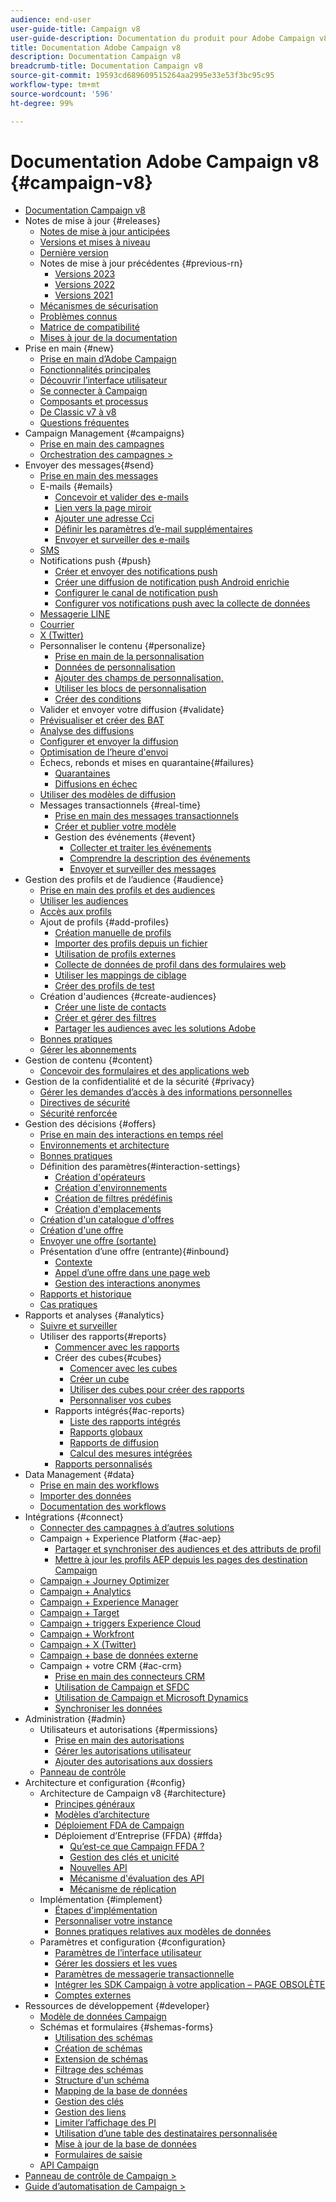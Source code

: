 ```yaml
---
audience: end-user
user-guide-title: Campaign v8
user-guide-description: Documentation du produit pour Adobe Campaign v8 (console cliente).
title: Documentation Adobe Campaign v8
description: Documentation Campaign v8
breadcrumb-title: Documentation Campaign v8
source-git-commit: 19593cd689609515264aa2995e33e53f3bc95c95
workflow-type: tm+mt
source-wordcount: '596'
ht-degree: 99%

---
```



# Documentation Adobe Campaign v8 {#campaign-v8}

+ [Documentation Campaign v8](campaign-home.md)
+ Notes de mise à jour {#releases}
   + [Notes de mise à jour anticipées](start/e-release-notes.md)
   + [Versions et mises à niveau](start/upgrades.md)
   + [Dernière version](start/release-notes.md)
   + Notes de mise à jour précédentes {#previous-rn}
      + [Versions 2023](start/release-notes-2023.md)
      + [Versions 2022](start/release-notes-2022.md)
      + [Versions 2021](start/release-notes-2021.md)
   + [Mécanismes de sécurisation](start/ac-guardrails.md)
   + [Problèmes connus](start/known-issues.md)
   + [Matrice de compatibilité](start/compatibility-matrix.md)
   + [Mises à jour de la documentation](start/documentation-updates.md)
+ Prise en main {#new}
   + [Prise en main d’Adobe Campaign](start/get-started.md)
   + [Fonctionnalités principales](start/whats-new.md)
   + [Découvrir l’interface utilisateur](start/campaign-ui.md)
   + [Se connecter à Campaign](start/connect.md)
   + [Composants et processus](start/ac-components.md)
   + [De Classic v7 à v8](start/v7-to-v8.md)
   + [Questions fréquentes](start/campaign-faq.md)
+ Campaign Management {#campaigns}
   + [Prise en main des campagnes](start/campaigns.md)
   + [Orchestration des campagnes >](https://experienceleague.adobe.com/docs/campaign/automation/campaign-orchestration/set-up-campaigns.html?lang=fr)
+ Envoyer des messages{#send}
   + [Prise en main des messages](start/create-message.md)
   + E-mails {#emails}
      + [Concevoir et valider des e-mails](send/email.md)
      + [Lien vers la page miroir](send/mirror-page.md)
      + [Ajouter une adresse Cci](send/email-bcc.md)
      + [Définir les paramètres d’e-mail supplémentaires](send/email-parameters.md)
      + [Envoyer et surveiller des e-mails](send/send.md)
   + [SMS](send/sms.md)
   + Notifications push {#push}
      + [Créer et envoyer des notifications push](send/push.md)
      + [Créer une diffusion de notification push Android enrichie](send/rich-push.md)
      + [Configurer le canal de notification push](send/push-settings.md)
      + [Configurer vos notifications push avec la collecte de données](send/push-data-collection.md)
   + [Messagerie LINE](send/line.md)
   + [Courrier](send/direct-mail.md)
   + [X (Twitter)](send/twitter.md)
   + Personnaliser le contenu {#personalize}
      + [Prise en main de la personnalisation](send/personalize.md)
      + [Données de personnalisation](send/personalization-data.md)
      + [Ajouter des champs de personnalisation,](send/personalization-fields.md)
      + [Utiliser les blocs de personnalisation](send/personalization-blocks.md)
      + [Créer des conditions](send/conditions.md)
   + Valider et envoyer votre diffusion {#validate}
   + [Prévisualiser et créer des BAT](send/preview-and-proof.md)
   + [Analyse des diffusions](send/delivery-analysis.md)
   + [Configurer et envoyer la diffusion](send/configure-and-send.md)
   + [Optimisation de l’heure d&#39;envoi](send/predictive.md)
   + Échecs, rebonds et mises en quarantaine{#failures}
      + [Quarantaines](send/quarantines.md)
      + [Diffusions en échec](send/delivery-failures.md)
   + [Utiliser des modèles de diffusion](send/create-templates.md)
   + Messages transactionnels {#real-time}
      + [Prise en main des messages transactionnels](send/transactional.md)
      + [Créer et publier votre modèle](send/transactional-template.md)
      + Gestion des événements {#event}
         + [Collecter et traiter les événements](send/event-processing.md)
         + [Comprendre la description des événements](send/event-description.md)
         + [Envoyer et surveiller des messages](send/delivery-execution.md)
+ Gestion des profils et de l’audience {#audience}
   + [Prise en main des profils et des audiences](audiences/gs-audiences.md)
   + [Utiliser les audiences](start/audiences.md)
   + [Accès aux profils](audiences/view-profiles.md)
   + Ajout de profils {#add-profiles}
      + [Création manuelle de profils](audiences/create-profiles.md)
      + [Importer des profils depuis un fichier](audiences/import-profiles.md)
      + [Utilisation de profils externes](audiences/external-profiles.md)
      + [Collecte de données de profil dans des formulaires web](audiences/collect-profiles.md)
      + [Utiliser les mappings de ciblage](audiences/target-mappings.md)
      + [Créer des profils de test](audiences/test-profiles.md)
   + Création d&#39;audiences {#create-audiences}
      + [Créer une liste de contacts](audiences/create-audiences.md)
      + [Créer et gérer des filtres](audiences/create-filters.md)
      + [Partager les audiences avec les solutions Adobe](start/shared-audiences.md)
   + [Bonnes pratiques](audiences/audiences-best-practices.md)
   + [Gérer les abonnements](start/subscriptions.md)
+ Gestion de contenu {#content}
   + [Concevoir des formulaires et des applications web](dev/webapps.md)
+ Gestion de la confidentialité et de la sécurité {#privacy}
   + [Gérer les demandes d’accès à des informations personnelles](start/privacy.md)
   + [Directives de sécurité](config/security.md)
   + [Sécurité renforcée](config/enhanced-security.md)
+ Gestion des décisions {#offers}
   + [Prise en main des interactions en temps réel](interaction/interaction.md)
   + [Environnements et architecture](interaction/interaction-architecture.md)
   + [Bonnes pratiques](interaction/interaction-best-practices.md)
   + Définition des paramètres{#interaction-settings}
      + [Création d&#39;opérateurs](interaction/interaction-operators.md)
      + [Création d&#39;environnements](interaction/interaction-env.md)
      + [Création de filtres prédéfinis](interaction/interaction-predefined-filters.md)
      + [Création d&#39;emplacements](interaction/interaction-offer-spaces.md)
   + [Création d&#39;un catalogue d&#39;offres](interaction/interaction-offer-catalog.md)
   + [Création d&#39;une offre](interaction/interaction-offer.md)
   + [Envoyer une offre (sortante)](interaction/interaction-send-offers.md)
   + Présentation dʼune offre (entrante){#inbound}
      + [Contexte](interaction/interaction-present-offers.md)
      + [Appel dʼune offre dans une page web](interaction/interaction-integration.md)
      + [Gestion des interactions anonymes](interaction/anonymous-interactions.md)
   + [Rapports et historique](interaction/interaction-tracking.md)
   + [Cas pratiques](interaction/interaction-use-cases.md)
+ Rapports et analyses {#analytics}
   + [Suivre et surveiller](start/tracking.md)
   + Utiliser des rapports{#reports}
      + [Commencer avec les rapports](reporting/gs-reporting.md)
      + Créer des cubes{#cubes}
         + [Comencer avec les cubes](reporting/gs-cubes.md)
         + [Créer un cube](reporting/cube-indicators.md)
         + [Utiliser des cubes pour créer des rapports](reporting/cube-tables.md)
         + [Personnaliser vos cubes](reporting/customize-cubes.md)
      + Rapports intégrés{#ac-reports}
         + [Liste des rapports intégrés](reporting/built-in-reports.md)
         + [Rapports globaux](reporting/global-reports.md)
         + [Rapports de diffusion](reporting/delivery-reports.md)
         + [Calcul des mesures intégrées](reporting/metrics-calculation.md)
      + [Rapports personnalisés](reporting/custom-reports.md)
+ Data Management {#data}
   + [Prise en main des workflows](config/workflows.md)
   + [Importer des données](start/import.md)
   + [Documentation des workflows](https://experienceleague.adobe.com/docs/campaign/automation/workflows/introduction/about-workflows.html?lang=fr)
+ Intégrations {#connect}
   + [Connecter des campagnes à d’autres solutions](connect/integration.md)
   + Campaign + Experience Platform {#ac-aep}
      + [Partager et synchroniser des audiences et des attributs de profil](connect/ac-aep.md)
      + [Mettre à jour les profils AEP depuis les pages des destination Campaign](connect/ac-aep-landing-pages.md)
   + [Campaign + Journey Optimizer](connect/ac-ajo.md)
   + [Campaign + Analytics](connect/ac-aa.md)
   + [Campaign + Experience Manager](connect/ac-aem.md)
   + [Campaign + Target](connect/ac-at.md)
   + [Campaign + triggers Experience Cloud](connect/ac-triggers.md)
   + [Campaign + Workfront](connect/ac-workfront.md)
   + [Campaign + X (Twitter)](connect/ac-tw.md)
   + [Campaign + base de données externe](connect/fda.md)
   + Campaign + votre CRM {#ac-crm}
      + [Prise en main des connecteurs CRM](connect/crm.md)
      + [Utilisation de Campaign et SFDC](connect/ac-sfdc.md)
      + [Utilisation de Campaign et Microsoft Dynamics](connect/ac-ms-dyn.md)
      + [Synchroniser les données](connect/crm-data-sync.md)
+ Administration {#admin}
   + Utilisateurs et autorisations {#permissions}
      + [Prise en main des autorisations](start/gs-permissions.md)
      + [Gérer les autorisations utilisateur](start/manage-permissions.md)
      + [Ajouter des autorisations aux dossiers](start/folder-permissions.md)
   + [Panneau de contrôle](config/self-service.md)
+ Architecture et configuration {#config}
   + Architecture de Campaign v8 {#architecture}
      + [Principes généraux](architecture/general-architecture.md)
      + [Modèles d’architecture](architecture/architecture.md)
      + [Déploiement FDA de Campaign](architecture/fda-deployment.md)
      + Déploiement d’Entreprise (FFDA) {#ffda}
         + [Qu’est-ce que Campaign FFDA ?](architecture/enterprise-deployment.md)
         + [Gestion des clés et unicité](architecture/keys.md)
         + [Nouvelles API](architecture/new-apis.md)
         + [Mécanisme d&#39;évaluation des API](architecture/staging.md)
         + [Mécanisme de réplication](architecture/replication.md)
   + Implémentation {#implement}
      + [Étapes d&#39;implémentation](start/implement.md)
      + [Personnaliser votre instance](dev/customize.md)
      + [Bonnes pratiques relatives aux modèles de données](dev/datamodel-best-practices.md)
   + Paramètres et configuration {#configuration}
      + [Paramètres de l’interface utilisateur](config/ui-settings.md)
      + [Gérer les dossiers et les vues](audiences/folders-and-views.md)
      + [Paramètres de messagerie transactionnelle](config/transactional-msg-settings.md)
      + [Intégrer les SDK Campaign à votre application – PAGE OBSOLÈTE](config/push-config.md)
      + [Comptes externes](config/external-accounts.md)
+ Ressources de développement {#developer}
   + [Modèle de données Campaign](dev/datamodel.md)
   + Schémas et formulaires {#shemas-forms}
      + [Utilisation des schémas](dev/schemas.md)
      + [Création de schémas](dev/create-schema.md)
      + [Extension de schémas](dev/extend-schema.md)
      + [Filtrage des schémas](dev/filter-schema.md)
      + [Structure d&#39;un schéma](dev/schema-structure.md)
      + [Mapping de la base de données](dev/database-mapping.md)
      + [Gestion des clés](dev/database-keys.md)
      + [Gestion des liens](dev/database-links.md)
      + [Limiter l’affichage des PI](dev/restrict-pi-view.md)
      + [Utilisation d’une table des destinataires personnalisée](dev/custom-recipient.md)
      + [Mise à jour de la base de données](dev/update-database-structure.md)
      + [Formulaires de saisie](dev/forms.md)
   + [API Campaign](dev/api.md)
+ [Panneau de contrôle de Campaign >](https://experienceleague.adobe.com/docs/control-panel/using/control-panel-home.html?lang=fr)
+ [Guide d’automatisation de Campaign >](https://experienceleague.adobe.com/docs/campaign/automation/home.html?lang=fr)

